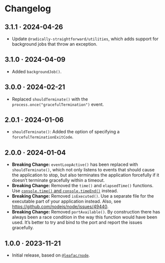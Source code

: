 # Changelog

## 3.1.1 · 2024-04-26

- Update `@radically-straightforward/utilities`, which adds support for background jobs that throw an exception.

## 3.1.0 · 2024-04-09

- Added `backgroundJob()`.

## 3.0.0 · 2024-02-21

- Replaced `shouldTerminate()` with the `process.once("gracefulTermination")` event.

## 2.0.1 · 2024-01-06

- `shouldTerminate()`: Added the option of specifying a `forcefulTerminationExitCode`.

## 2.0.0 · 2024-01-04

- **Breaking Change:** `eventLoopActive()` has been replaced with `shouldTerminate()`, which not only listens to events that should cause the application to stop, but also terminates the application forcefully if it doesn’t terminate gracefully within a timeout.
- **Breaking Change:** Removed the `time()` and `elapsedTime()` functions. Use [`console.time()` and `console.timeEnd()`](https://nodejs.org/api/console.html#consoletimelabel) instead.
- **Breaking Change:** Removed `isExecuted()`. Use a separate file for the executable part of your application instead. Also, see https://github.com/nodejs/node/issues/49440.
- **Breaking Change:** Removed `portAvailable()`. By construction there has always been a race condition in the way this function would have been used. It’s better to try and bind to the port and report the issues gracefully.

## 1.0.0 · 2023-11-21

- Initial release, based on [`@leafac/node`](https://www.npmjs.com/package/@leafac/node).
